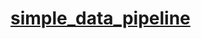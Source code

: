 # [simple_data_pipeline](https://github.com/Nanji-Freddy/Real-time-data-pipeline-for-sentiment-analysis.git)
